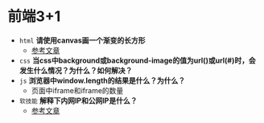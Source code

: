 # 前端3+1
- `html` **请使用canvas画一个渐变的长方形**
    - [参考文章](https://blog.csdn.net/qq_44797965/article/details/104330530)
- `css` **当css中background或background-image的值为url()或url(#)时，会发生什么情况？为什么？如何解决？**
- `js` **浏览器中window.length的结果是什么？为什么？**
    - 页面中iframe和iframe的数量
- `软技能` **解释下内网IP和公网IP是什么？**
    - [参考文章](https://blog.csdn.net/tq013oo/article/details/93617403)